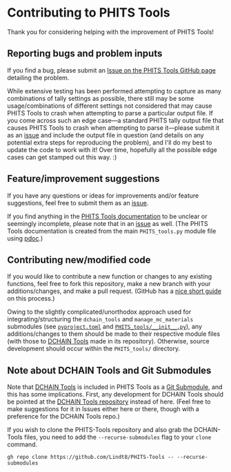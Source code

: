 # Contributing to PHITS Tools  
Thank you for considering helping with the improvement of PHITS Tools!

## Reporting bugs and problem inputs
If you find a bug, please submit an [Issue on the PHITS Tools GitHub page](https://github.com/Lindt8/PHITS-Tools/issues) detailing the problem.

While extensive testing has been performed attempting to capture as many combinations of tally settings as possible, there still may be some usage/combinations of different settings not considered that may cause PHITS Tools to crash when attempting to parse a particular output file.  If you come across such an edge case&mdash;a standard PHITS tally output file that causes PHITS Tools to crash when attempting to parse it&mdash;please submit it as an [issue](https://github.com/Lindt8/PHITS-Tools/issues) and include the output file in question (and details on any potential extra steps for reproducing the problem), and I'll do my best to update the code to work with it!  Over time, hopefully all the possible edge cases can get stamped out this way. :)

## Feature/improvement suggestions
If you have any questions or ideas for improvements and/or feature suggestions, feel free to submit them as an [issue](https://github.com/Lindt8/PHITS-Tools/issues).

If you find anything in the [PHITS Tools documentation](https://lindt8.github.io/PHITS-Tools/) to be unclear or seemingly incomplete, please note that in an [issue](https://github.com/Lindt8/PHITS-Tools/issues) as well. (The PHITS Tools documentation is created from the main `PHITS_tools.py` module file using [pdoc](https://github.com/pdoc3/pdoc).)


## Contributing new/modified code
If you would like to contribute a new function or changes to any existing functions, feel free to fork this repository, make a new branch with your additions/changes, and make a pull request.  (GitHub has a [nice short guide](https://docs.github.com/en/get-started/exploring-projects-on-github/contributing-to-a-project) on this process.)

Owing to the slightly complicated/unorthodox approach used for integrating/structuring the `dchain_tools` and `manage_mc_materials` submodules (see [`pyproject.toml`](https://github.com/Lindt8/PHITS-Tools/blob/main/pyproject.toml) and [`PHITS_tools/__init__.py`](https://github.com/Lindt8/PHITS-Tools/blob/main/PHITS_tools/__init__.py)), any additions/changes to them should be made to their respective module files (with those to [DCHAIN Tools](https://github.com/Lindt8/DCHAIN-Tools) made in its repository).  Otherwise, source development should occur within the `PHITS_tools/` directory.

## Note about DCHAIN Tools and Git Submodules
Note that [DCHAIN Tools](https://github.com/Lindt8/DCHAIN-Tools) is included in PHITS Tools as a [Git Submodule](https://gist.github.com/gitaarik/8735255), and this has some implications.  First, any development for DCHAIN Tools should be pointed at the [DCHAIN Tools repository](https://github.com/Lindt8/DCHAIN-Tools) instead of here.  (Feel free to make suggestions for it in Issues either here or there, though with a preference for the DCHAIN Tools repo.)

If you wish to clone the PHITS-Tools repository and also grab the DCHAIN-Tools files, you need to add the `--recurse-submodules` flag to your `clone` command. 

`gh repo clone https://github.com/Lindt8/PHITS-Tools -- --recurse-submodules`



<!--

## Testing, reporting issues, and contributing

I have extensively tested this module with a rather large number of PHITS output files with all sorts of different geometry settings, combinations of meshes, output options, and other settings to try to capture as a wide array of output files as I could (including the ~300 output files within the `phits/sample/` and `phits/recommendation/` directories included in the distributed PHITS release, which can be tested in an automated way with `test/test_PHITS_tools.py` in this repository, along with a large number of supplemental variations to really test every option I could think of), but there still may be some usage/combinations of different settings I had not considered that may cause PHITS Tools to crash when attempting to parse a particular output file.  If you come across such an edge case&mdash;a standard PHITS tally output file that causes PHITS Tools to crash when attempting to parse it&mdash;please submit it as an issue and include the output file in question and I'll do my best to update the code to work with it!  Over time, hopefully all the possible edge cases can get stamped out this way. :)

Likewise, if you have any questions or ideas for improvements / feature suggestions, feel free to submit them as an [issue](https://github.com/Lindt8/PHITS-Tools/issues).  If you would like to contribute a new function or changes to any existing functions, feel free to fork this repository, make a new branch with your additions/changes, and make a pull request.  (GitHub has a [nice short guide](https://docs.github.com/en/get-started/exploring-projects-on-github/contributing-to-a-project) on this process.)

/-->
